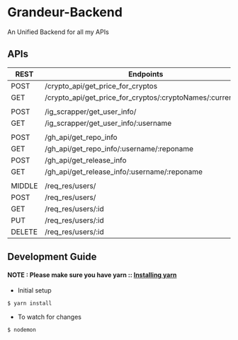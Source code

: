 # Grandeur-Backend
An Unified Backend for all my APIs

## APIs

|  REST  |                         Endpoints                          |
| ------ | ---------------------------------------------------------- |
| POST   | /crypto_api/get_price_for_cryptos                          |
| GET    | /crypto_api/get_price_for_cryptos/:cryptoNames/:currencies |
|        |                                                            |
| POST   | /ig_scrapper/get_user_info/                                |
| GET    | /ig_scrapper/get_user_info/:username                       |
|        |                                                            |
| POST   | /gh_api/get_repo_info                                      |
| GET    | /gh_api/get_repo_info/:username/:reponame                  |
| POST   | /gh_api/get_release_info                                   |
| GET    | /gh_api/get_release_info/:username/:reponame               |
|        |                                                            |
| MIDDLE | /req_res/users/                                            |
| POST   | /req_res/users/                                            |
| GET    | /req_res/users/:id                                         |
| PUT    | /req_res/users/:id                                         |
| DELETE | /req_res/users/:id                                         |


## Development Guide

#### NOTE : Please make sure you have yarn :: [Installing yarn](https://yarnpkg.com/en/docs/install)

* Initial setup

```bash
$ yarn install
```

* To watch for changes

```bash
$ nodemon
```
